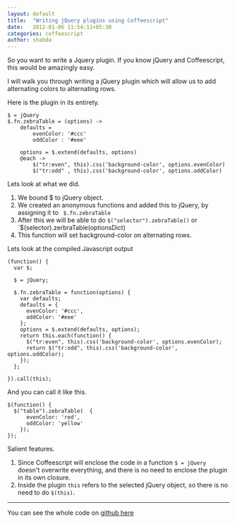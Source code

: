 ```yaml
---
layout: default
title:  "Writing jQuery plugins using Coffeescript"
date:   2012-01-06 11:54:11+05:30
categories: coffeescript
author: shabda
---
```

So you want to write a Jquery plugin. If you know jQuery and Coffeescript, this would be amazingly easy.

I will walk you through writing a jQuery plugin which will allow us to add alternating colors to alternating rows.

Here is the plugin in its entirety.

    $ = jQuery
    $.fn.zebraTable = (options) ->
        defaults =
            evenColor: '#ccc'
            oddColor : '#eee'

        options = $.extend(defaults, options)
        @each ->
            $("tr:even", this).css('background-color', options.evenColor)
            $("tr:odd" , this).css('background-color', options.oddColor)


Lets look at what we did.

1. We bound $ to jQuery object.
2. We created an anonymous functions and added this to jQuery, by assigning it to ` $.fn.zebraTable`
3. After this we will be able to do `$("selector").zebraTable()` or `$(selector).zerbraTable(optionsDict)
4. This function will set background-color on alternating rows.

Lets look at the compiled Javascript output

    (function() {
      var $;

      $ = jQuery;

      $.fn.zebraTable = function(options) {
        var defaults;
        defaults = {
          evenColor: '#ccc',
          oddColor: '#eee'
        };
        options = $.extend(defaults, options);
        return this.each(function() {
          $("tr:even", this).css('background-color', options.evenColor);
          return $("tr:odd", this).css('background-color', options.oddColor);
        });
      };

    }).call(this);

And you can call it like this.

    $(function() {
      $("table").zebraTable(  {
          evenColor: 'red',
          oddColor: 'yellow'
        });
    });

Salient features.

1. Since Coffeescript will enclose the code in a function `$ = jQuery` doesn't overwrite everything, and there is no need to enclose the plugin in its own closure.
2. Inside the plugin `this` refers to the selected jQuery object, so there is no need to do `$(this)`.

----
You can see the whole code on [github here](https://github.com/shabda/coffeescript-jquery-plugin-example)

